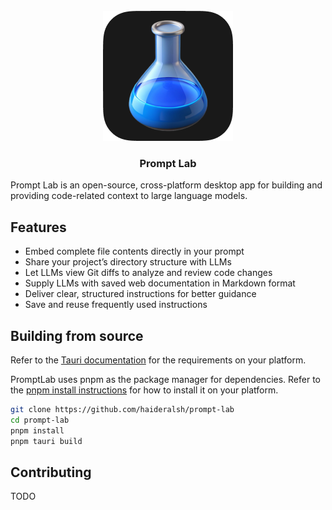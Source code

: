 <br />
<div align="center">
  <img width="208" height="208" src="./docs/icon.png" alt="Logo">
  <h3 align="center">Prompt Lab</h3>
  <!-- <p align="center">
    <br />
    <a href="https://www.haider.dev/promptlab/download">Website</a>
    · 
    <a href="https://www.haider.dev/promptlab/download">Download</a>
    · 
    <a href="https://www.haider.dev/promptlab/docs">Explore the docs</a>
  </p> -->
</div>

Prompt Lab is an open-source, cross-platform desktop app for building and providing code-related context to large language models.

## Features

- Embed complete file contents directly in your prompt
- Share your project’s directory structure with LLMs
- Let LLMs view Git diffs to analyze and review code changes
- Supply LLMs with saved web documentation in Markdown format
- Deliver clear, structured instructions for better guidance
- Save and reuse frequently used instructions

<!-- <img src="./docs/screenshot.png" /> -->

## Building from source

Refer to the [Tauri documentation](https://tauri.app/start/) for the requirements on your platform.

PromptLab uses pnpm as the package manager for dependencies. Refer to the [pnpm install instructions](https://pnpm.io/installation) for how to install it on your platform.

```bash
git clone https://github.com/haideralsh/prompt-lab
cd prompt-lab
pnpm install
pnpm tauri build
```

## Contributing

TODO

<!--
For contributing to this project please refer to the [Contributing guide](./CONTRIBUTING.md). -->
